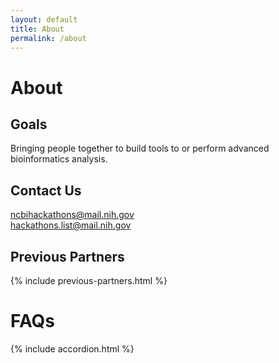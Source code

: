 ```yaml
---
layout: default
title: About
permalink: /about
---
```

# About

## Goals

Bringing people together to build tools to or perform advanced bioinformatics analysis.

## Contact Us

<a href="mailto:ncbihackathons@mail.nih.gov">ncbihackathons@mail.nih.gov</a><br/>
<a href="mailto:hackathons.list@mail.nih.gov">hackathons.list@mail.nih.gov</a>

## Previous Partners

{% include previous-partners.html %}

# FAQs

{% include accordion.html %}